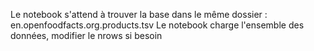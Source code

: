 Le notebook s'attend à trouver la base dans le même dossier : en.openfoodfacts.org.products.tsv
Le notebook charge l'ensemble des données, modifier le nrows si besoin